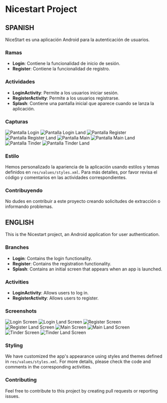 # Nicestart Project

## SPANISH
NiceStart es una aplicación Android para la autenticación de usuarios.

### Ramas
- **Login**: Contiene la funcionalidad de inicio de sesión.
- **Register**: Contiene la funcionalidad de registro.

### Actividades
- **LoginActivity**: Permite a los usuarios iniciar sesión.
- **RegisterActivity**: Permite a los usuarios registrarse.
- **Splash**: Contiene una pantalla inicial que aparece cuando se lanza la aplicación.

### Capturas
![Pantalla Login](img/login.png)
![Pantalla Login Land](img/login_land.png)
![Pantalla Register](img/register.png)
![Pantalla Register Land](img/register_land.png)
![Pantalla Main](img/main.png)
![Pantalla Main Land](img/main_land.png)
![Pantalla Tinder](img/tinder.png)
![Pantalla Tinder Land](img/tinder_land.png)

### Estilo
Hemos personalizado la apariencia de la aplicación usando estilos y temas definidos en `res/values/styles.xml`. Para más detalles, por favor revisa el código y comentarios en las actividades correspondientes.

### Contribuyendo
No dudes en contribuir a este proyecto creando solicitudes de extracción o informando problemas.

## ENGLISH
This is the Nicestart project, an Android application for user authentication.

### Branches
- **Login**: Contains the login functionality.
- **Register**: Contains the registration functionality.
- **Splash**: Contains an initial screen that appears when an app is launched.

### Activities
- **LoginActivity**: Allows users to log in.
- **RegisterActivity**: Allows users to register.

### Screenshots
![Login Screen](img/login.png)
![Login Land Screen](img/login_land.png)
![Register Screen](img/register.png)
![Register Land Screen](img/register_land.png)
![Main Screen](img/main.png)
![Main Land Screen](img/main_land.png)
![Tinder Screen](img/tinder.png)
![Tinder Land Screen](img/tinder_land.png)

### Styling
We have customized the app's appearance using styles and themes defined in `res/values/styles.xml`. For more details, please check the code and comments in the corresponding activities.

### Contributing
Feel free to contribute to this project by creating pull requests or reporting issues.